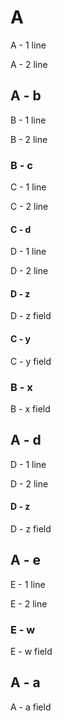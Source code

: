  # A

 A - 1 line

 A - 2 line

 ## A - b
 B - 1 line

 B - 2 line

 ### B - c
 C - 1 line

 C - 2 line

 #### C - d
 D - 1 line

 D - 2 line

 #### D - z

 D - z field

 #### C - y

 C - y field

 ### B - x

 B - x field

 ## A - d
 D - 1 line

 D - 2 line

 #### D - z

 D - z field

 ## A - e
 E - 1 line

 E - 2 line

 ### E - w

 E - w field

 ## A - a

 A - a field


